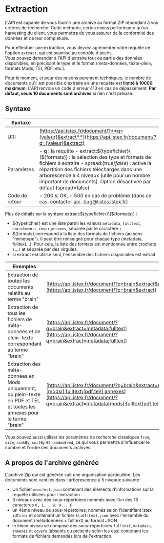 # Extraction

L'API est capable de vous fournir une archive au format ZIP répondant à vos critères de recherche. Cette méthode, certes moins performante qu'un harvesting du client, vous permettra de vous assurer de la conformité des données et de leur complétude.

Pour effectuer une extraction, vous devrez agrémenter votre requête de l'option `extract`, qui est soumise au contrôle d'accès.  
Vous pouvez demander à l'API d'extraire tout ou partie des données disponibles, en précisant le type et le format \(meta-données, texte-plein, formats Mods, TEI, PDF, etc.\).

Pour le moment, et pour des raisons purement techniques, le nombre de documents qu'il est possible d'extraire en une requête est **limité à 10000 maximum**. L'API renvoie un code d'erreur 413 en cas de dépassement. **Par défaut, seuls 10 documents sont archivés** si rien n'est précisé.

## Syntaxe







| Syntaxe |  |
| --- | --- |
| URI | [https://api.istex.fr/document/?**q={valeur}&extract**](https://api.istex.fr/document/?q={valeur}&extract) |
| Paramètres | - **q** : la requête - extract:${typefichier}\[${formats}\] : la sélection des type et formats de fichiers à extraire - spread:{true/_false_} : active la répartition des fichiers téléchargés dans une arborescence à 4 niveaux \(utile pour un nombre important de documents\). Option désactivée par défaut \(spread=false\) |
| Code de retour | - 200 si OK,  - 500 en cas de problème \(dans ce cas, contacter [api-bug@listes.istex.fr](mailto:api-bug@listes.istex.fr)\) |







Plus de détails sur la syntaxe extract:${typefichier}\[${formats}\] :

* ${typefichier} est une liste parmi les valeurs `metadata`, `fulltext`, `enrichments`, `cover`,`annexes`, séparée par le caractère `;`.
* ${formats} correspond à la liste des formats de fichiers \(au sens "mimetype"\). Il peut être renseigné pour chaque type \(metadata, fulltext...\). Pour cela, la liste des formats est mentionnée entre crochets `[`...`]` et séparée par des virgules.
* si extract est utilisé seul, l'ensemble des fichiers disponibles est extrait. 

| Exemples |  |
| --- | --- |
| Extraction de toutes les documents relatifs au terme "brain" | [https://api.istex.fr/document/?q=brain&extract&output=\*](https://api.istex.fr/document/?q=brain&extract) |
| Extraction de tous les fichiers de méta-données et de plein-texte correspondant au terme "brain" | [https://api.istex.fr/document/?q=brain&extract=metadata;fulltext](https://api.istex.fr/document/?q=brain&extract=metadata;fulltext) |
| Extraction des méta-données en Mods uniquement, du plein-texte en PDF et TEI, et toutes les annexes pour le terme "brain" | [https://api.istex.fr/document/?q=brain&extract=metadata\[mods\];fulltext\[pdf,tei\];annexes](https://api.istex.fr/document/?q=brain&extract=metadata[mods];fulltext[pdf,tei];annexes) |

Vous pouvez aussi utiliser les paramètres de recherche classiques `from`, `size`, `rankBy`, `sortBy` et `randomSeed`, ce qui vous permettra d'influencer le nombre et l'ordre des documents archivés.

## A propos de l'archive générée

L'archive Zip qui est générée suit une organisation particulière. Les documents sont ventilés dans l'arborescence à 5 niveaux suivante :

* Un fichier `manifest.json` contenant des éléments d'informations sur la requête utilisées pour l'extraction
* 3 niveaux avec des sous-répertoires nommés avec l'un des 16 caractères `0, 1... 9, A... F`
* un 4ème niveau de sous-répertoires, nommés selon l'identifiant Istex `idIstex` et contenant un fichier `${idIstex}.json` avec l'ensemble du document \(métadonnées + fulltext\) au format JSON
* le 5ème niveau se compose des sous-répertoires `fulltext`, `metadata`, `annexes` et `covers` \(absents ou présents selon les cas\) contenant les formats de fichiers demandés lors de l'extraction.

